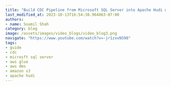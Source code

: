 ```yaml
---
title: "Build CDC Pipeline from Microsoft SQL Server into Apache Hudi with AWS DMS | PART 5"
last_modified_at: 2023-10-13T16:54:38.964863-07:00
authors:
- name: Soumil Shah
category: blog
image: /assets/images/video_blogs/video_blog3.png
navigate: "https://www.youtube.com/watch?v=-jr1zxvN598"
tags:
- guide
- cdc
- microsft sql server
- aws glue
- aws dms
- amazon s3
- apache hudi
---
```

